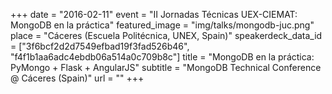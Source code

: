 +++
date = "2016-02-11"
event = "II Jornadas Técnicas UEX-CIEMAT: MongoDB en la práctica"
featured_image = "img/talks/mongodb-juc.png"
place = "Cáceres (Escuela Politécnica, UNEX, Spain)"
speakerdeck_data_id = ["3f6bcf2d2d7549efbad19f3fad526b46", "f4f1b1aa6adc4ebdb06a514a0c709b8c"]
title = "MongoDB en la práctica: PyMongo + Flask + AngularJS"
subtitle = "MongoDB Technical Conference @ Cáceres (Spain)"
url = ""
+++
